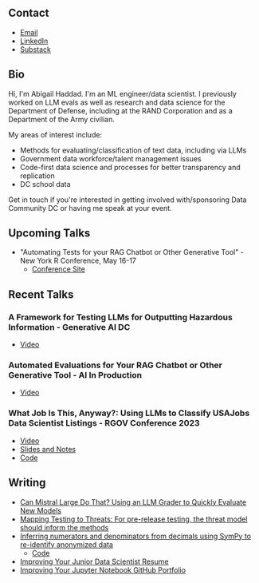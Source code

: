 ## Contact

- [Email](mailto:abigail.haddad@gmail.com)
- [LinkedIn](https://www.linkedin.com/in/abigail-haddad/)
- [Substack](https://presentofcoding.substack.com/)

## Bio

Hi, I'm Abigail Haddad. I'm an ML engineer/data scientist. I previously worked on LLM evals as well as research and data science for the Department of Defense, including at the RAND Corporation and as a Department of the Army civilian.

My areas of interest include:

- Methods for evaluating/classification of text data, including via LLMs
- Government data workforce/talent management issues
- Code-first data science and processes for better transparency and replication
- DC school data

Get in touch if you're interested in getting involved with/sponsoring Data Community DC or having me speak at your event.

## Upcoming Talks

- "Automating Tests for your RAG Chatbot or Other Generative Tool" - New York R Conference, May 16-17
  - [Conference Site](https://rstats.ai/nyr?utm_source=landeranalytics)

## Recent Talks

### A Framework for Testing LLMs for Outputting Hazardous Information - Generative AI DC

- [Video](https://www.youtube.com/watch?v=JfHDXICVBNg)

### Automated Evaluations for Your RAG Chatbot or Other Generative Tool - AI In Production

- [Video](https://home.mlops.community/home/videos/automated-evaluations-for-your-rag-chatbot-or-other-generative-tool)

### What Job Is This, Anyway?: Using LLMs to Classify USAJobs Data Scientist Listings - RGOV Conference 2023

- [Video](https://www.youtube.com/watch?v=Wu4vtPMBKLM)
- [Slides and Notes](https://github.com/abigailhaddad/conference_talk_slides)
- [Code](https://github.com/abigailhaddad/usajobs_classification_with_marvin)

## Writing

- [Can Mistral Large Do That? Using an LLM Grader to Quickly Evaluate New Models](https://presentofcoding.substack.com/p/can-mistral-large-do-that-using-an)
- [Mapping Testing to Threats: For pre-release testing, the threat model should inform the methods](https://presentofcoding.substack.com/p/mapping-testing-to-threats)
- [Inferring numerators and denominators from decimals using SymPy to re-identify anonymized data](https://blog.capitaltg.com/ghost/#/editor/post/63d2d6482eaf220001392673)
  - [Code](https://github.com/abigailhaddad/fractionUniqueness)
- [Improving Your Junior Data Scientist Resume](https://presentofcoding.substack.com/p/your-junior-data-analysisdata-science)
- [Improving Your Jupyter Notebook GitHub Portfolio](https://presentofcoding.substack.com/p/improving-your-jupyter-notebook-github)
